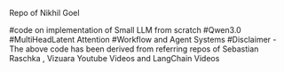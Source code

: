 Repo of Nikhil Goel

#code on implementation of Small LLM from scratch
#Qwen3.0
#MultiHeadLatent Attention
#Workflow and Agent Systems 
#Disclaimer - The above code has been derived from referring repos of Sebastian Raschka , Vizuara Youtube Videos and LangChain Videos
